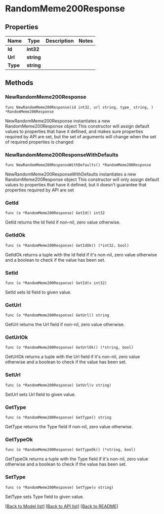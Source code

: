 # RandomMeme200Response

## Properties

Name | Type | Description | Notes
------------ | ------------- | ------------- | -------------
**Id** | **int32** |  | 
**Url** | **string** |  | 
**Type** | **string** |  | 

## Methods

### NewRandomMeme200Response

`func NewRandomMeme200Response(id int32, url string, type_ string, ) *RandomMeme200Response`

NewRandomMeme200Response instantiates a new RandomMeme200Response object
This constructor will assign default values to properties that have it defined,
and makes sure properties required by API are set, but the set of arguments
will change when the set of required properties is changed

### NewRandomMeme200ResponseWithDefaults

`func NewRandomMeme200ResponseWithDefaults() *RandomMeme200Response`

NewRandomMeme200ResponseWithDefaults instantiates a new RandomMeme200Response object
This constructor will only assign default values to properties that have it defined,
but it doesn't guarantee that properties required by API are set

### GetId

`func (o *RandomMeme200Response) GetId() int32`

GetId returns the Id field if non-nil, zero value otherwise.

### GetIdOk

`func (o *RandomMeme200Response) GetIdOk() (*int32, bool)`

GetIdOk returns a tuple with the Id field if it's non-nil, zero value otherwise
and a boolean to check if the value has been set.

### SetId

`func (o *RandomMeme200Response) SetId(v int32)`

SetId sets Id field to given value.


### GetUrl

`func (o *RandomMeme200Response) GetUrl() string`

GetUrl returns the Url field if non-nil, zero value otherwise.

### GetUrlOk

`func (o *RandomMeme200Response) GetUrlOk() (*string, bool)`

GetUrlOk returns a tuple with the Url field if it's non-nil, zero value otherwise
and a boolean to check if the value has been set.

### SetUrl

`func (o *RandomMeme200Response) SetUrl(v string)`

SetUrl sets Url field to given value.


### GetType

`func (o *RandomMeme200Response) GetType() string`

GetType returns the Type field if non-nil, zero value otherwise.

### GetTypeOk

`func (o *RandomMeme200Response) GetTypeOk() (*string, bool)`

GetTypeOk returns a tuple with the Type field if it's non-nil, zero value otherwise
and a boolean to check if the value has been set.

### SetType

`func (o *RandomMeme200Response) SetType(v string)`

SetType sets Type field to given value.



[[Back to Model list]](../README.md#documentation-for-models) [[Back to API list]](../README.md#documentation-for-api-endpoints) [[Back to README]](../README.md)


